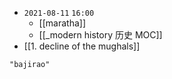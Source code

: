 - `2021-08-11`  `16:00`
	- [[maratha]]
	- [[_modern history 历史 MOC]]
- [[1. decline of the mughals]]

```query
"bajirao"
```